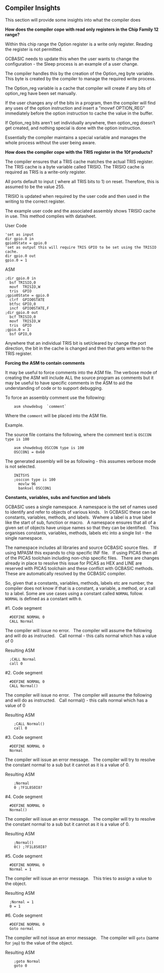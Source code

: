 <div class="section">

<div class="titlepage">

<div>

<div>

<span id="_compiler_insights"></span>Compiler Insights
------------------------------------------------------

</div>

</div>

</div>

This section will provide some insights into what the compiler does

<span class="strong">**How does the compiler cope with read only
registers in the Chip Family 12 range?**</span>

Within this chip range the Option register is a write only register.
Reading the register is not permitted.

GCBASIC needs to update this when the user wants to change the
configuration - the Sleep process is an example of a user change.

The compiler handles this by the creation of the Option\_reg byte
variable. This byte is created by the compiler to manage the required
write process.

The Option\_reg variable is a cache that compiler will create if any
bits of option\_reg have been set manually.

If the user changes any of the bits in a program, then the compiler will
find any uses of the option instruction and insert a "movwf OPTION\_REG"
immediately before the option instruction to cache the value in the
buffer.

If Option\_reg bits aren’t set individually anywhere, then option\_reg
doesn’t get created, and nothing special is done with the option
instruction.

Essentially the compiler maintains a special variable and manages the
whole process without the user being aware.

<span class="strong">**How does the compiler cope with the TRIS register
in the 10f products?**</span>

The compiler ensures that a TRIS cache matches the actual TRIS register.
The TRIS cache is a byte variable called TRISIO. The TRISIO cache is
required as TRIS is a write-only register.

All ports default to input ( where all TRIS bits to 1) on reset.
Therefore, this is assumed to be the value 255.

TRISIO is updated when required by the user code and then used in the
writing to the correct register.

The example user code and the associated assembly shows TRISIO cache in
use. This method complies with datasheet.

User Code

``` literallayout
'set as input
dir gpio.0 in
gpio0State = gpio.0
'set as output this will require TRIS GPIO to be set using the TRISIO cache.
dir gpio.0 out
gpio.0 = 1
```

ASM

``` literallayout
;dir gpio.0 in
  bsf TRISIO,0
  movf  TRISIO,W
  tris  GPIO
;gpio0State = gpio.0
  clrf  GPIO0STATE
  btfsc GPIO,0
  incf  GPIO0STATE,F
;dir gpio.0 out
  bcf TRISIO,0
  movf  TRISIO,W
  tris  GPIO
;gpio.0 = 1
  bsf GPIO,0
```

Anywhere that an individual TRIS bit is set/cleared by change the port
direction, the bit in the cache is changed and then that gets written to
the TRIS register.

<span class="strong">**Forcing the ASM to contain comments**</span>

It may be useful to force comments into the ASM file. The verbose mode
of creating the ASM will include ALL the source program as comments but
it may be useful to have specific comments in the ASM to aid the
understanding of code or to support debugging.

To force an assembly comment use the following:

``` screen
    asm showdebug  `comment`
```

Where the `comment` will be placed into the ASM file.

Example.

The source file contains the following, where the comment text is
`OSCCON type is 100`

``` screen
    asm showdebug OSCCON type is 100
    OSCCON1 = 0x60
```

The generated assembly will be as following - this assumes verbose mode
is not selected.

``` screen
    INITSYS
    ;osccon type is 100
      movlw 96
      banksel OSCCON1
```

<span class="strong">**Constants, variables, subs and function and
labels**</span>

GCBASIC uses a single namespace. A namespace is the set of names used to
identify and refer to objects of various kinds.   In GCBASIC these can
be constants, variables, methods, and labels.  Wwhere a label is a true
label like the start of sub, function or macro.   A namespace ensures
that all of a given set of objects have unique names so that they can be
identified.   This organises constants, variables, methods, labels etc
into a single list - the single namespace.

The namespace includes all libraries and source GCBASIC source files.   
If using MPASM this expands to chip specific INF file.   If using PICAS
then all of the PICAS toolchain including non-chip specific files.
  There are changes already in place to resolve this issue for PICAS as
HEX and LINE are reserved with PICAS toolchain and these conflict with
GCBASIC methods.   These are automatically resolved by the GCBASIC
compiler.

So, given that a constants, variables, methods, labels etc are number,
the compiler does not know if that is a constant, a variable, a method,
or a call to a label. Some are use cases using a constant called
`NORMAL` follow.   `NORMAL` is defined as a constant with `0`.  

\#1. Code segment

``` screen
  #DEFINE NORMAL 0
  CALL Normal
```

The compiler will issue no error.   The compiler will assume the
following and will do as instructed.   Call normal - this calls normal
which has a value of 0

Resulting ASM

``` screen
  ;CALL Normal
  call 0
```

\#2. Code segment

``` screen
  #DEFINE NORMAL 0
  CALL Normal()
```

The compiler will issue no error.   The compiler will assume the
following and will do as instructed.   Call normal() - this calls normal
which has a value of 0

Resulting ASM

``` screen
    ;CALL Normal()
    call 0
```

\#3. Code segment

``` screen
  #DEFINE NORMAL 0
  Normal
```

The compiler will issue an error message.   The compiler will try to
resolve the constant normal to a sub but it cannot as it is a value of
0.

Resulting ASM

``` screen
    ;Normal
    0 ;?F1L8S0I8?
```

\#4. Code segment

``` screen
  #DEFINE NORMAL 0
  Normal()
```

The compiler will issue an error message.   The compiler will try to
resolve the constant normal to a sub but it cannot as it is a value of
0.

Resulting ASM

``` screen
    ;Normal()
    0() ;?F1L8S0I8?
```

\#5. Code segment

``` screen
  #DEFINE NORMAL 0
  Normal = 1
```

The compiler will issue an error message.   This tries to assign a value
to the object.

Resulting ASM

``` screen
  ;Normal = 1
  0 = 1
```

\#6. Code segment

``` screen
  #DEFINE NORMAL 0
  Goto normal
```

The compiler will not issue an error message.   The compiler will `goto`
(same for `jmp`) to the value of the object.

Resulting ASM

``` screen
    ;goto Normal
    goto 0
```

</div>
